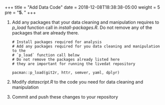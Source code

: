 +++
title = "Add Data Code"
date = 2018-12-08T18:38:38-05:00
weight = 5
pre = "<b>5. </b>"
+++

1. Add any packages that your data cleaning and manipulation requires to
   *p_load* function call in *install-packages.R*. Do not remove any of the
   packages that are already there.
   
    ```
    # Install packages required for analysis
    # Add any packages required for you data cleaning and manipulation to the
    # `p_load` function call below
    # Do not remove the packages already listed here
    # they are important for running the livedat repository
    
    pacman::p_load(git2r, httr, semver, yaml, dplyr)
    ```
2. Modify *datascript.R* to the code you need for data cleaning and manipulation
3. Commit and push these changes to your repository
